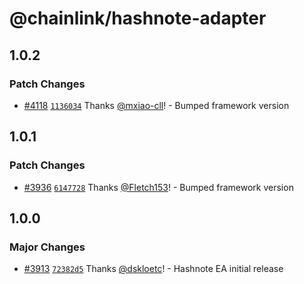 # @chainlink/hashnote-adapter

## 1.0.2

### Patch Changes

- [#4118](https://github.com/smartcontractkit/external-adapters-js/pull/4118) [`1136034`](https://github.com/smartcontractkit/external-adapters-js/commit/113603435a15a9f760ba1d16c4d70822dc358b75) Thanks [@mxiao-cll](https://github.com/mxiao-cll)! - Bumped framework version

## 1.0.1

### Patch Changes

- [#3936](https://github.com/smartcontractkit/external-adapters-js/pull/3936) [`6147728`](https://github.com/smartcontractkit/external-adapters-js/commit/6147728aa69ec39fc180a11a34757d1c730ad6af) Thanks [@Fletch153](https://github.com/Fletch153)! - Bumped framework version

## 1.0.0

### Major Changes

- [#3913](https://github.com/smartcontractkit/external-adapters-js/pull/3913) [`72382d5`](https://github.com/smartcontractkit/external-adapters-js/commit/72382d56d93185861fcd1befa751847d3ee89fcc) Thanks [@dskloetc](https://github.com/dskloetc)! - Hashnote EA initial release
